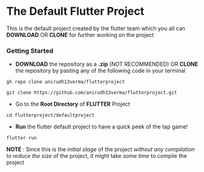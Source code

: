 # The Default Flutter Project

This is the default project created by the flutter team which you all can **DOWNLOAD** OR **CLONE** for further working on the project

### Getting Started

- **DOWNLOAD** the repository as a **.zip** (NOT RECOMMENDED) OR **CLONE** the repository by pasting any of the following code in your terminal

```
gh repo clone anirudh13verma/flutterproject
```
```
git clone https://github.com/anirudh13verma/flutterproject.git
```

- Go to the **Root Directory** of **FLUTTER** Project

```
cd flutterproject/defaultproject
```

- **Run** the flutter default project to have a quick peek of the tap game!

```
flutter run
```

**NOTE** : Since this is the *initial stage* of the project *without any compilation* to *reduce the size* of the project, it might take *some time* to compile the project